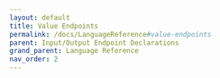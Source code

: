 ```yaml
---
layout: default
title: Value Endpoints
permalink: /docs/LanguageReference#value-endpoints
parent: Input/Output Endpoint Declarations
grand_parent: Language Reference
nav_order: 2
---
```

